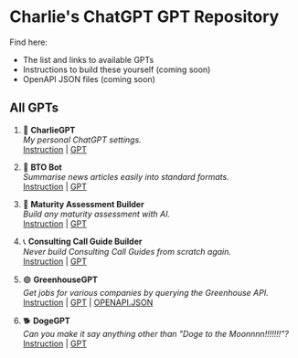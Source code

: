 # Charlie's ChatGPT GPT Repository

Find here:
- The list and links to available GPTs
- Instructions to build these yourself (coming soon)
- OpenAPI JSON files (coming soon)


## All GPTs

1. 🤖 **CharlieGPT**  
   _My personal ChatGPT settings._  
   [Instruction](XXX) | [GPT](https://chat.openai.com/g/g-aqtpKQdYd-charliegpt)


2. 🌊 **BTO Bot**  
   _Summarise news articles easily into standard formats._  
   [Instruction](XXX) | [GPT](https://chat.openai.com/g/g-F0ro4mGQA-bto-bot)


3. 📝 **Maturity Assessment Builder**  
   _Build any maturity assessment with AI._  
   [Instruction](XXX) | [GPT](https://chat.openai.com/g/g-RmWEt03AK-maturity-assessment-builder)


4. 📞 **Consulting Call Guide Builder**  
   _Never build Consulting Call Guides from scratch again._  
   [Instruction](XXX) | [GPT](https://chat.openai.com/g/g-h8sSSpTA3-consulting-call-guide-builder)


5. 🟢 **GreenhouseGPT**  
   _Get jobs for various companies by querying the Greenhouse API._  
   [Instruction](XXX) | [GPT](https://chat.openai.com/g/g-PMDW3fUPs-greenhousegpt) | [OPENAPI.JSON](XXX)


6. 🐕 **DogeGPT**  
   _Can you make it say anything other than "Doge to the Moonnnn!!!!!!!"?_  
   [Instruction](XXX) | [GPT](https://chat.openai.com/g/g-oZTWbmFRQ-dogegpt)

